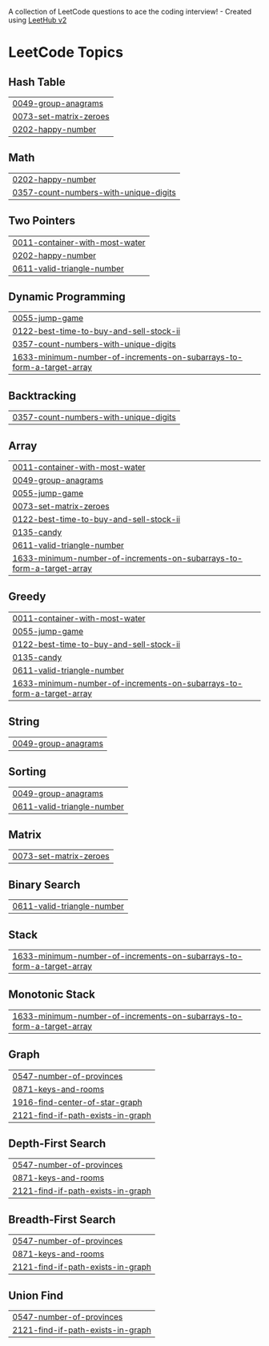 A collection of LeetCode questions to ace the coding interview! - Created using [LeetHub v2](https://github.com/arunbhardwaj/LeetHub-2.0)
<!---LeetCode Topics Start-->
# LeetCode Topics
## Hash Table
|  |
| ------- |
| [0049-group-anagrams](https://github.com/Pirithishaa/Leetcode-problems/tree/master/0049-group-anagrams) |
| [0073-set-matrix-zeroes](https://github.com/Pirithishaa/Leetcode-problems/tree/master/0073-set-matrix-zeroes) |
| [0202-happy-number](https://github.com/Pirithishaa/Leetcode-problems/tree/master/0202-happy-number) |
## Math
|  |
| ------- |
| [0202-happy-number](https://github.com/Pirithishaa/Leetcode-problems/tree/master/0202-happy-number) |
| [0357-count-numbers-with-unique-digits](https://github.com/Pirithishaa/Leetcode-problems/tree/master/0357-count-numbers-with-unique-digits) |
## Two Pointers
|  |
| ------- |
| [0011-container-with-most-water](https://github.com/Pirithishaa/Leetcode-problems/tree/master/0011-container-with-most-water) |
| [0202-happy-number](https://github.com/Pirithishaa/Leetcode-problems/tree/master/0202-happy-number) |
| [0611-valid-triangle-number](https://github.com/Pirithishaa/Leetcode-problems/tree/master/0611-valid-triangle-number) |
## Dynamic Programming
|  |
| ------- |
| [0055-jump-game](https://github.com/Pirithishaa/Leetcode-problems/tree/master/0055-jump-game) |
| [0122-best-time-to-buy-and-sell-stock-ii](https://github.com/Pirithishaa/Leetcode-problems/tree/master/0122-best-time-to-buy-and-sell-stock-ii) |
| [0357-count-numbers-with-unique-digits](https://github.com/Pirithishaa/Leetcode-problems/tree/master/0357-count-numbers-with-unique-digits) |
| [1633-minimum-number-of-increments-on-subarrays-to-form-a-target-array](https://github.com/Pirithishaa/Leetcode-problems/tree/master/1633-minimum-number-of-increments-on-subarrays-to-form-a-target-array) |
## Backtracking
|  |
| ------- |
| [0357-count-numbers-with-unique-digits](https://github.com/Pirithishaa/Leetcode-problems/tree/master/0357-count-numbers-with-unique-digits) |
## Array
|  |
| ------- |
| [0011-container-with-most-water](https://github.com/Pirithishaa/Leetcode-problems/tree/master/0011-container-with-most-water) |
| [0049-group-anagrams](https://github.com/Pirithishaa/Leetcode-problems/tree/master/0049-group-anagrams) |
| [0055-jump-game](https://github.com/Pirithishaa/Leetcode-problems/tree/master/0055-jump-game) |
| [0073-set-matrix-zeroes](https://github.com/Pirithishaa/Leetcode-problems/tree/master/0073-set-matrix-zeroes) |
| [0122-best-time-to-buy-and-sell-stock-ii](https://github.com/Pirithishaa/Leetcode-problems/tree/master/0122-best-time-to-buy-and-sell-stock-ii) |
| [0135-candy](https://github.com/Pirithishaa/Leetcode-problems/tree/master/0135-candy) |
| [0611-valid-triangle-number](https://github.com/Pirithishaa/Leetcode-problems/tree/master/0611-valid-triangle-number) |
| [1633-minimum-number-of-increments-on-subarrays-to-form-a-target-array](https://github.com/Pirithishaa/Leetcode-problems/tree/master/1633-minimum-number-of-increments-on-subarrays-to-form-a-target-array) |
## Greedy
|  |
| ------- |
| [0011-container-with-most-water](https://github.com/Pirithishaa/Leetcode-problems/tree/master/0011-container-with-most-water) |
| [0055-jump-game](https://github.com/Pirithishaa/Leetcode-problems/tree/master/0055-jump-game) |
| [0122-best-time-to-buy-and-sell-stock-ii](https://github.com/Pirithishaa/Leetcode-problems/tree/master/0122-best-time-to-buy-and-sell-stock-ii) |
| [0135-candy](https://github.com/Pirithishaa/Leetcode-problems/tree/master/0135-candy) |
| [0611-valid-triangle-number](https://github.com/Pirithishaa/Leetcode-problems/tree/master/0611-valid-triangle-number) |
| [1633-minimum-number-of-increments-on-subarrays-to-form-a-target-array](https://github.com/Pirithishaa/Leetcode-problems/tree/master/1633-minimum-number-of-increments-on-subarrays-to-form-a-target-array) |
## String
|  |
| ------- |
| [0049-group-anagrams](https://github.com/Pirithishaa/Leetcode-problems/tree/master/0049-group-anagrams) |
## Sorting
|  |
| ------- |
| [0049-group-anagrams](https://github.com/Pirithishaa/Leetcode-problems/tree/master/0049-group-anagrams) |
| [0611-valid-triangle-number](https://github.com/Pirithishaa/Leetcode-problems/tree/master/0611-valid-triangle-number) |
## Matrix
|  |
| ------- |
| [0073-set-matrix-zeroes](https://github.com/Pirithishaa/Leetcode-problems/tree/master/0073-set-matrix-zeroes) |
## Binary Search
|  |
| ------- |
| [0611-valid-triangle-number](https://github.com/Pirithishaa/Leetcode-problems/tree/master/0611-valid-triangle-number) |
## Stack
|  |
| ------- |
| [1633-minimum-number-of-increments-on-subarrays-to-form-a-target-array](https://github.com/Pirithishaa/Leetcode-problems/tree/master/1633-minimum-number-of-increments-on-subarrays-to-form-a-target-array) |
## Monotonic Stack
|  |
| ------- |
| [1633-minimum-number-of-increments-on-subarrays-to-form-a-target-array](https://github.com/Pirithishaa/Leetcode-problems/tree/master/1633-minimum-number-of-increments-on-subarrays-to-form-a-target-array) |
## Graph
|  |
| ------- |
| [0547-number-of-provinces](https://github.com/Pirithishaa/Leetcode-problems/tree/master/0547-number-of-provinces) |
| [0871-keys-and-rooms](https://github.com/Pirithishaa/Leetcode-problems/tree/master/0871-keys-and-rooms) |
| [1916-find-center-of-star-graph](https://github.com/Pirithishaa/Leetcode-problems/tree/master/1916-find-center-of-star-graph) |
| [2121-find-if-path-exists-in-graph](https://github.com/Pirithishaa/Leetcode-problems/tree/master/2121-find-if-path-exists-in-graph) |
## Depth-First Search
|  |
| ------- |
| [0547-number-of-provinces](https://github.com/Pirithishaa/Leetcode-problems/tree/master/0547-number-of-provinces) |
| [0871-keys-and-rooms](https://github.com/Pirithishaa/Leetcode-problems/tree/master/0871-keys-and-rooms) |
| [2121-find-if-path-exists-in-graph](https://github.com/Pirithishaa/Leetcode-problems/tree/master/2121-find-if-path-exists-in-graph) |
## Breadth-First Search
|  |
| ------- |
| [0547-number-of-provinces](https://github.com/Pirithishaa/Leetcode-problems/tree/master/0547-number-of-provinces) |
| [0871-keys-and-rooms](https://github.com/Pirithishaa/Leetcode-problems/tree/master/0871-keys-and-rooms) |
| [2121-find-if-path-exists-in-graph](https://github.com/Pirithishaa/Leetcode-problems/tree/master/2121-find-if-path-exists-in-graph) |
## Union Find
|  |
| ------- |
| [0547-number-of-provinces](https://github.com/Pirithishaa/Leetcode-problems/tree/master/0547-number-of-provinces) |
| [2121-find-if-path-exists-in-graph](https://github.com/Pirithishaa/Leetcode-problems/tree/master/2121-find-if-path-exists-in-graph) |
<!---LeetCode Topics End-->